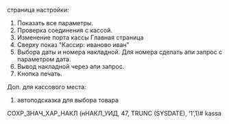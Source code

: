 страница настройки:
1. Показать все параметры. 
2. Проверка соединения с кассой.
3. Изменение порта кассы
Главная страница
1. Сверху показ "Кассир: иваново иван"
2. Выбора даты и номера накладной. Для номера сделать апи запрос с параметром дата.
3. Вывод накладной через апи запрос.
4. Кнопка печать.

Доп. для кассового места:
1. автоподсказка для выбора товара

СОХР_ЗНАЧ_ХАР_НАКЛ (нНАКЛ_УИД, 47, TRUNC (SYSDATE), ‘1’,1)# kassa
